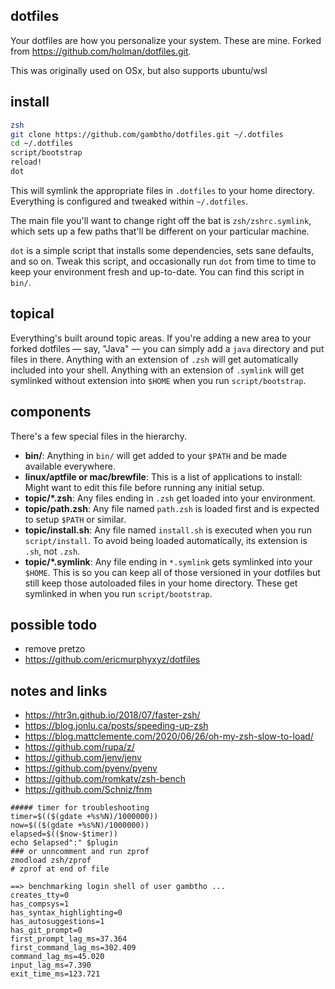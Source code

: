 ## dotfiles

Your dotfiles are how you personalize your system. These are mine.
Forked from https://github.com/holman/dotfiles.git.

This was originally used on OSx, but also supports ubuntu/wsl  

## install

```sh
zsh
git clone https://github.com/gambtho/dotfiles.git ~/.dotfiles
cd ~/.dotfiles
script/bootstrap
reload!
dot
```

This will symlink the appropriate files in `.dotfiles` to your home directory.
Everything is configured and tweaked within `~/.dotfiles`.

The main file you'll want to change right off the bat is `zsh/zshrc.symlink`,
which sets up a few paths that'll be different on your particular machine.

`dot` is a simple script that installs some dependencies, sets sane
defaults, and so on. Tweak this script, and occasionally run `dot` from
time to time to keep your environment fresh and up-to-date. You can find
this script in `bin/`.

## topical

Everything's built around topic areas. If you're adding a new area to your
forked dotfiles — say, "Java" — you can simply add a `java` directory and put
files in there. Anything with an extension of `.zsh` will get automatically
included into your shell. Anything with an extension of `.symlink` will get
symlinked without extension into `$HOME` when you run `script/bootstrap`.

## components

There's a few special files in the hierarchy.

- **bin/**: Anything in `bin/` will get added to your `$PATH` and be made
  available everywhere.
- **linux/aptfile or mac/brewfile**: This is a list of applications to install: Might want to edit this file before running any initial setup.
- **topic/\*.zsh**: Any files ending in `.zsh` get loaded into your
  environment.
- **topic/path.zsh**: Any file named `path.zsh` is loaded first and is
  expected to setup `$PATH` or similar.
- **topic/install.sh**: Any file named `install.sh` is executed when you run `script/install`. To avoid being loaded automatically, its extension is `.sh`, not `.zsh`.
- **topic/\*.symlink**: Any file ending in `*.symlink` gets symlinked into
  your `$HOME`. This is so you can keep all of those versioned in your dotfiles
  but still keep those autoloaded files in your home directory. These get
  symlinked in when you run `script/bootstrap`.

## possible todo

* remove pretzo
* https://github.com/ericmurphyxyz/dotfiles


## notes and links


* https://htr3n.github.io/2018/07/faster-zsh/
* https://blog.jonlu.ca/posts/speeding-up-zsh
* https://blog.mattclemente.com/2020/06/26/oh-my-zsh-slow-to-load/
* https://github.com/rupa/z/
* https://github.com/jenv/jenv
* https://github.com/pyenv/pyenv
* https://github.com/romkatv/zsh-bench
* https://github.com/Schniz/fnm

```
##### timer for troubleshooting
timer=$(($(gdate +%s%N)/1000000))
now=$(($(gdate +%s%N)/1000000))
elapsed=$(($now-$timer))
echo $elapsed":" $plugin
### or unncomment and run zprof
zmodload zsh/zprof
# zprof at end of file
```

```
==> benchmarking login shell of user gambtho ...
creates_tty=0
has_compsys=1
has_syntax_highlighting=0
has_autosuggestions=1
has_git_prompt=0
first_prompt_lag_ms=37.364
first_command_lag_ms=302.409
command_lag_ms=45.020
input_lag_ms=7.390
exit_time_ms=123.721
```
